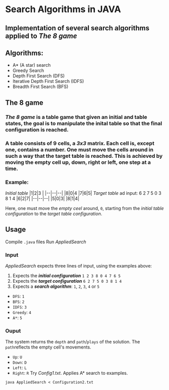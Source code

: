 # Search Algorithms in JAVA
## Implementation of several search algorithms applied to _The 8 game_
## Algorithms:
* A* (A star) search
* Greedy Search
* Depth First Search (DFS)
* Iterative Depth First Search (IDFS)
* Breadth First Search (BFS)

## The 8 game
### _The 8 game_ is a table game that given an initial and table states, the goal is to manipulate the inital table so that the final configuration is reached.
### A table consists of 9 cells, a _3x3_ matrix. Each cell is, except one, contains a number. One must move the cells around in such a way that the target table is reached. This is achieved by moving the empty cell up, down, right or left, one step at a time.
### **Example**:

 
_Initial table_
|1|2|3 |
|--|--|--|
|8|0|4
|7|6|5|
_Target table_ ad input: 6 2 7 5 0 3 8 1 4
|6|2|7|
|--|--|--|
|5|0|3|
|8|1|4|

Here, one must move the _empty ceel_ around, `0`, starting from the _initial table configuration_ to the _target table configuration_.

## Usage

Compile `.java` files
Run _AppliedSearch_
### Input
_AppliedSearch_ expects three lines of input, using the examples above:
1. Expects the **_initial configuration_** `1 2 3 8 0 4 7 6 5`
2. Expects the **_target configuration_** `6 2 7 5 0 3 8 1 4`
3. Expects a **_search algorithm_**: `1`, `2`, `3`, `4` or `5`
* `DFS`: `1`
* `BFS`: `2`
* `IDFS`: `3`
* `Greedy`: `4`
* `A*`: `5`
### Ouput
The system returns the `depth` and `path`/`plays` of the solution. The `path`reflects the empty cell's movements.
* `Up`: `U`
* `Down`: `D`
* `Left`: `L`
* `Right`: `R`
Try _Config1.txt_. Applies A* search to examples.
```
java AppliedSearch < Configuration2.txt
```